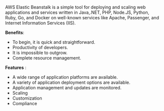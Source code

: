 AWS Elastic Beanstalk is a simple tool for deploying and scaling web applications and services written in Java,.NET, PHP, Node.JS, Python, Ruby, Go, and Docker on well-known services like Apache, Passenger, and Internet Information Services (IIS).

**Benefits**:

- To begin, it is quick and straightforward.
- Productivity of developers.
- It is impossible to outgrow.
- Complete resource management.

**Features** :

- A wide range of application platforms are available.
- A variety of application deployment options are available.
- Application management and updates are monitored.
- Scaling
- Customization
- Compliance

